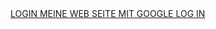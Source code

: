 <html lang="de">
<html>
<body>
<a href=“http://192.168.2.111“>LOGIN MEINE WEB SEITE MIT GOOGLE LOG IN</a>
</body>
</html>
